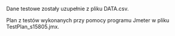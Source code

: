 Dane testowe zostały uzupełnie z pliku DATA.csv.

Plan z testów wykonanych przy pomocy programu Jmeter w pliku TestPlan_s15805.jmx.

